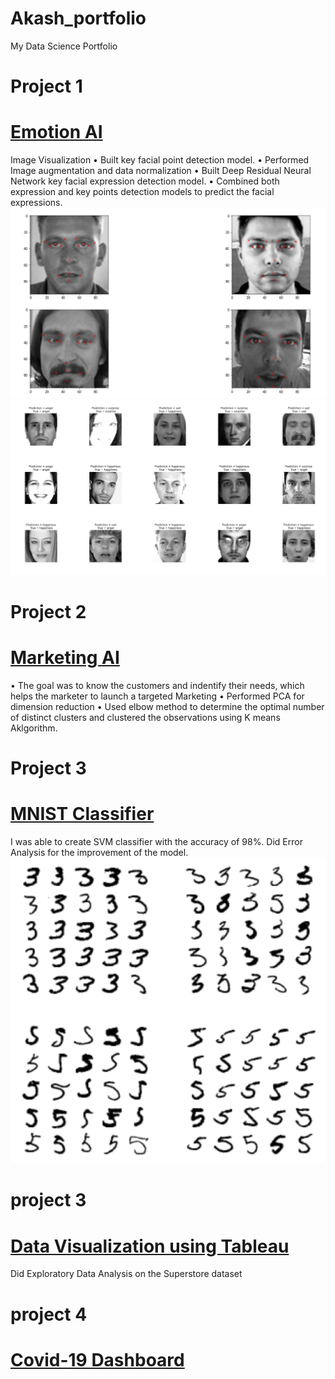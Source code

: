 # Akash_portfolio
My Data Science Portfolio

# Project 1
# [Emotion AI](https://github.com/Kasha-13/Emotion_AI)                                                                             
Image Visualization 
• Built key facial point detection model.
• Performed Image augmentation and data normalization
• Built Deep Residual Neural Network key facial expression detection model.
• Combined both expression and key points detection models to predict the facial expressions.
![](/images/facial_key%20points.PNG)
![](/images/emotion.PNG)

# Project 2
# [Marketing AI](https://github.com/Kasha-13/Marketing-AI)
•	The goal was to know the customers and indentify  their needs, which helps the marketer to launch a targeted
Marketing
•	Performed PCA for dimension reduction
•	Used  elbow method to determine the optimal number of distinct clusters and clustered the observations 
using K means Aklgorithm.


# Project 3
# [MNIST Classifier](https://github.com/Kasha-13/MNIST)
I was able to create SVM classifier with the accuracy of 98%.
Did Error Analysis for the improvement of the model.
![](/images/mnist.PNG)

# project 3
# [Data Visualization using Tableau](https://public.tableau.com/profile/akash4773#!/vizhome/ProfitorLoss_16155416805000/Story1?publish=yes)
Did Exploratory Data Analysis on the Superstore dataset

# project 4
# [Covid-19 Dashboard](https://public.tableau.com/profile/akash4773#!/vizhome/Covid19latest/Dashboard1?publish=yes)
